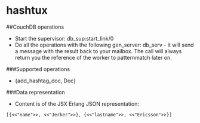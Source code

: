 hashtux
=====

##CouchDB operations
* Start the supervisor: db_sup:start_link/0
* Do all the operations with the following gen_server: db_serv - it will send a message with the result back to your mailbox. The call will always return you the reference of the worker to patternmatch later on.

###Supported operations
* {add_hashtag_doc, Doc}

###Data representation
* Content is of the JSX Erlang JSON representation:
```JSX
[{<<"name">>, <<"Jerker">>}, {<<"lastname">>, <<"Ericsson">>}]
```
